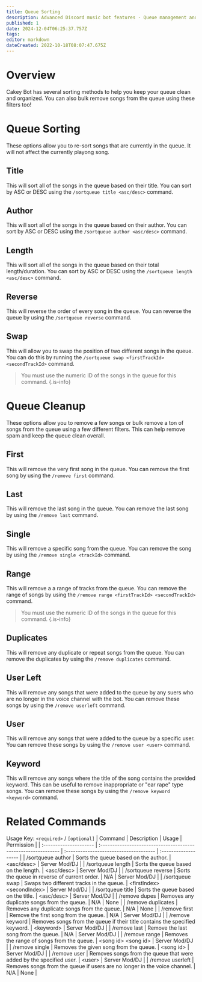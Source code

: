 ```yaml
---
title: Queue Sorting
description: Advanced Discord music bot features - Queue management and sorting with Cakey Bot. Professional audio setup guide.
published: 1
date: 2024-12-04T06:25:37.757Z
tags: 
editor: markdown
dateCreated: 2022-10-18T08:07:47.675Z
---
```


# Overview

Cakey Bot has several sorting methods to help you keep your queue clean and organized. You can also bulk remove songs from the queue using these filters too!

# Queue Sorting
These options allow you to re-sort songs that are currently in the queue. It will not affect the currently playong song.

## Title
This will sort all of the songs in the queue based on their title. You can sort by ASC or DESC using the `/sortqueue title <asc/desc>` command.

## Author
This will sort all of the songs in the queue based on their author. You can sort by ASC or DESC using the `/sortqueue author <asc/desc>` command.

## Length
This will sort all of the songs in the queue based on their total length/duration. You can sort by ASC or DESC using the `/sortqueue length <asc/desc>` command.

## Reverse
This will reverse the order of every song in the queue. You can reverse the queue by using the `/sortqueue reverse` command.

## Swap
This will allow you to swap the position of two different songs in the queue. You can do this by running the `/sortqueue swap <firstTrackId> <secondTrackId>` command.
>  You must use the numeric ID of the songs in the queue for this command.
{.is-info}

# Queue Cleanup
These options allow you to remove a few songs or bulk remove a ton of songs from the queue using a few different filters. This can help remove spam and keep the queue clean overall.

## First
This will remove the very first song in the queue. You can remove the first song by using the `/remove first` command.

## Last
This will remove the last song in the queue. You can remove the last song by using the `/remove last` command.

## Single
This will remove a specific song from the queue. You can remove the song by using the `/remove single <trackId>` command.

## Range
This will remove a a range of tracks from the queue. You can remove the range of songs by using the `/remove range <firstTrackId> <secondTrackId>` command.
>  You must use the numeric ID of the songs in the queue for this command.
{.is-info}

## Duplicates
This will remove any duplicate or repeat songs from the queue. You can remove the duplicates by using the `/remove duplicates` command.

## User Left
This will remove any songs that were added to the queue by any suers who are no longer in the voice channel with the bot. You can remove these songs by using the `/remove userleft` command.

## User
This will remove any songs that were added to the queue by a specific user. You can remove these songs by using the `/remove user <user>` command.

## Keyword
This will remove any songs where the title of the song contains the provided keyword. This can be useful to remove inappropriate or "ear rape" type songs. You can remove these songs by using the `/remove keyword <keyword>` command.

# Related Commands
Usage Key: `<required>` / `[optional]`
| Command                | Description                                                     | Usage                                   | Permission           |
| :--------------------- | :------------------------------------------------------------- | :------------------------------------- | :------------------- |
| /sortqueue author       | Sorts the queue based on the author.                           | <asc/desc>                              | Server Mod/DJ        |
| /sortqueue length       | Sorts the queue based on the length.                           | <asc/desc>                              | Server Mod/DJ        |
| /sortqueue reverse      | Sorts the queue in reverse of current order.                   | N/A                                     | Server Mod/DJ        |
| /sortqueue swap         | Swaps two different tracks in the queue.                       | \<firstIndex> \<secondIndex>              | Server Mod/DJ        |
| /sortqueue title        | Sorts the queue based on the title.                            | \<asc/desc>                              | Server Mod/DJ        |
| /remove dupes           | Removes any duplicate songs from the queue.                    | N/A                                     | None                 |
| /remove duplicates      | Removes any duplicate songs from the queue.                    | N/A                                     | None                 |
| /remove first           | Remove the first song from the queue.                          | N/A                                     | Server Mod/DJ        |
| /remove keyword         | Removes songs from the queue if their title contains the specified keyword. | \<keyword>                              | Server Mod/DJ        |
| /remove last            | Remove the last song from the queue.                           | N/A                                     | Server Mod/DJ        |
| /remove range           | Removes the range of songs from the queue.                     | \<song id> \<song id>                     | Server Mod/DJ        |
| /remove single          | Removes the given song from the queue.                         | \<song id>                               | Server Mod/DJ        |
| /remove user            | Removes songs from the queue that were added by the specified user. | \<user>                                 | Server Mod/DJ        |
| /remove userleft        | Removes songs from the queue if users are no longer in the voice channel. | N/A                                     | None                 |